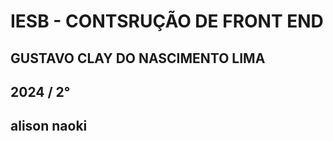 # IESB - CONTSRUÇÃO DE FRONT END

##  GUSTAVO CLAY DO NASCIMENTO LIMA

## 2024 / 2°

## alison naoki